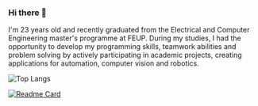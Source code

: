 ### Hi there 👋

I'm 23 years old and recently graduated from the Electrical and Computer Engineering master's programme at FEUP. During my studies, I had the opportunity to develop my programming skills, teamwork abilities and problem solving by actively participating in academic projects, creating applications for automation, computer vision and robotics.


![Top Langs](https://github-readme-stats.vercel.app/api/top-langs/?username=pedrosilva2703&layout=compact&theme=radical)


[![Readme Card](https://github-readme-stats.vercel.app/api/pin/?username=pedrosilva2703&repo=mini_erp&show_owner=true)](https://github.com/pedrosilva2703/mini_erp)

<!--
**pedrosilva2703/pedrosilva2703** is a ✨ _special_ ✨ repository because its `README.md` (this file) appears on your GitHub profile.

Here are some ideas to get you started:

- 🔭 I’m currently working on ...
- 🌱 I’m currently learning ...
- 👯 I’m looking to collaborate on ...
- 🤔 I’m looking for help with ...
- 💬 Ask me about ...
- 📫 How to reach me: ...
- 😄 Pronouns: ...
- ⚡ Fun fact: ...
-->
